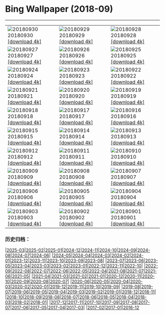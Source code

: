 # Bing Wallpaper (2018-09)
**************

<table><tr><td><img class="wallpaper" src="https://www.bing.com/az/hprichbg/rb/guoqing_ZH-CN10903461145_1920x1080.jpg" alt="20180930"> 20180930 <a href="https://www.bing.com/az/hprichbg/rb/guoqing_ZH-CN10903461145_UHD.jpg">[download 4k]</a></td><td><img class="wallpaper" src="https://www.bing.com/az/hprichbg/rb/TheLongWalk_ZH-CN11094733779_1920x1080.jpg" alt="20180929"> 20180929 <a href="https://www.bing.com/az/hprichbg/rb/TheLongWalk_ZH-CN11094733779_UHD.jpg">[download 4k]</a></td><td><img class="wallpaper" src="https://www.bing.com/az/hprichbg/rb/GoldBridge_ZH-CN5579326717_1920x1080.jpg" alt="20180928"> 20180928 <a href="https://www.bing.com/az/hprichbg/rb/GoldBridge_ZH-CN5579326717_UHD.jpg">[download 4k]</a></td></tr><tr><td><img class="wallpaper" src="https://www.bing.com/az/hprichbg/rb/SouthernRightFlukes_ZH-CN11723769399_1920x1080.jpg" alt="20180927"> 20180927 <a href="https://www.bing.com/az/hprichbg/rb/SouthernRightFlukes_ZH-CN11723769399_UHD.jpg">[download 4k]</a></td><td><img class="wallpaper" src="https://www.bing.com/az/hprichbg/rb/Shipyard_ZH-CN13183467490_1920x1080.jpg" alt="20180926"> 20180926 <a href="https://www.bing.com/az/hprichbg/rb/Shipyard_ZH-CN13183467490_UHD.jpg">[download 4k]</a></td><td><img class="wallpaper" src="https://www.bing.com/az/hprichbg/rb/JacobHashimoto_ZH-CN8083666733_1920x1080.jpg" alt="20180925"> 20180925 <a href="https://www.bing.com/az/hprichbg/rb/JacobHashimoto_ZH-CN8083666733_UHD.jpg">[download 4k]</a></td></tr><tr><td><img class="wallpaper" src="https://www.bing.com/az/hprichbg/rb/GiantSequoia_ZH-CN12159357875_1920x1080.jpg" alt="20180924"> 20180924 <a href="https://www.bing.com/az/hprichbg/rb/GiantSequoia_ZH-CN12159357875_UHD.jpg">[download 4k]</a></td><td><img class="wallpaper" src="https://www.bing.com/az/hprichbg/rb/QinhuaiRiver_ZH-CN10131273425_1920x1080.jpg" alt="20180923"> 20180923 <a href="https://www.bing.com/az/hprichbg/rb/QinhuaiRiver_ZH-CN10131273425_UHD.jpg">[download 4k]</a></td><td><img class="wallpaper" src="https://www.bing.com/az/hprichbg/rb/ShenandoahAutumn_ZH-CN12756614363_1920x1080.jpg" alt="20180922"> 20180922 <a href="https://www.bing.com/az/hprichbg/rb/ShenandoahAutumn_ZH-CN12756614363_UHD.jpg">[download 4k]</a></td></tr><tr><td><img class="wallpaper" src="https://www.bing.com/az/hprichbg/rb/MunichTuba_ZH-CN7797561799_1920x1080.jpg" alt="20180921"> 20180921 <a href="https://www.bing.com/az/hprichbg/rb/MunichTuba_ZH-CN7797561799_UHD.jpg">[download 4k]</a></td><td><img class="wallpaper" src="https://www.bing.com/az/hprichbg/rb/ImaginePeace_ZH-CN12572046001_1920x1080.jpg" alt="20180920"> 20180920 <a href="https://www.bing.com/az/hprichbg/rb/ImaginePeace_ZH-CN12572046001_UHD.jpg">[download 4k]</a></td><td><img class="wallpaper" src="https://www.bing.com/az/hprichbg/rb/BlackpoolTowerBallroom_ZH-CN8455917047_1920x1080.jpg" alt="20180919"> 20180919 <a href="https://www.bing.com/az/hprichbg/rb/BlackpoolTowerBallroom_ZH-CN8455917047_UHD.jpg">[download 4k]</a></td></tr><tr><td><img class="wallpaper" src="https://www.bing.com/az/hprichbg/rb/DriftwoodPirate_ZH-CN11949090819_1920x1080.jpg" alt="20180918"> 20180918 <a href="https://www.bing.com/az/hprichbg/rb/DriftwoodPirate_ZH-CN11949090819_UHD.jpg">[download 4k]</a></td><td><img class="wallpaper" src="https://www.bing.com/az/hprichbg/rb/CalidrisCanutus_ZH-CN10519054459_1920x1080.jpg" alt="20180917"> 20180917 <a href="https://www.bing.com/az/hprichbg/rb/CalidrisCanutus_ZH-CN10519054459_UHD.jpg">[download 4k]</a></td><td><img class="wallpaper" src="https://www.bing.com/az/hprichbg/rb/RedMapleQue_ZH-CN8685756305_1920x1080.jpg" alt="20180916"> 20180916 <a href="https://www.bing.com/az/hprichbg/rb/RedMapleQue_ZH-CN8685756305_UHD.jpg">[download 4k]</a></td></tr><tr><td><img class="wallpaper" src="https://www.bing.com/az/hprichbg/rb/MonumentFountain_ZH-CN12137557720_1920x1080.jpg" alt="20180915"> 20180915 <a href="https://www.bing.com/az/hprichbg/rb/MonumentFountain_ZH-CN12137557720_UHD.jpg">[download 4k]</a></td><td><img class="wallpaper" src="https://www.bing.com/az/hprichbg/rb/BlackCuillin_ZH-CN10048970076_1920x1080.jpg" alt="20180914"> 20180914 <a href="https://www.bing.com/az/hprichbg/rb/BlackCuillin_ZH-CN10048970076_UHD.jpg">[download 4k]</a></td><td><img class="wallpaper" src="https://www.bing.com/az/hprichbg/rb/GustavKlimt_ZH-CN9730106413_1920x1080.jpg" alt="20180913"> 20180913 <a href="https://www.bing.com/az/hprichbg/rb/GustavKlimt_ZH-CN9730106413_UHD.jpg">[download 4k]</a></td></tr><tr><td><img class="wallpaper" src="https://www.bing.com/az/hprichbg/rb/BurgundyVineyards_ZH-CN11711344803_1920x1080.jpg" alt="20180912"> 20180912 <a href="https://www.bing.com/az/hprichbg/rb/BurgundyVineyards_ZH-CN11711344803_UHD.jpg">[download 4k]</a></td><td><img class="wallpaper" src="https://www.bing.com/az/hprichbg/rb/BlackBrowed_ZH-CN11903207028_1920x1080.jpg" alt="20180911"> 20180911 <a href="https://www.bing.com/az/hprichbg/rb/BlackBrowed_ZH-CN11903207028_UHD.jpg">[download 4k]</a></td><td><img class="wallpaper" src="https://www.bing.com/az/hprichbg/rb/ShinjukuKiku_ZH-CN8446848393_1920x1080.jpg" alt="20180910"> 20180910 <a href="https://www.bing.com/az/hprichbg/rb/ShinjukuKiku_ZH-CN8446848393_UHD.jpg">[download 4k]</a></td></tr><tr><td><img class="wallpaper" src="https://www.bing.com/az/hprichbg/rb/Honeycomb_ZH-CN7204448210_1920x1080.jpg" alt="20180909"> 20180909 <a href="https://www.bing.com/az/hprichbg/rb/Honeycomb_ZH-CN7204448210_UHD.jpg">[download 4k]</a></td><td><img class="wallpaper" src="https://www.bing.com/az/hprichbg/rb/RoyalOntarioMuseum_ZH-CN10362892998_1920x1080.jpg" alt="20180908"> 20180908 <a href="https://www.bing.com/az/hprichbg/rb/RoyalOntarioMuseum_ZH-CN10362892998_UHD.jpg">[download 4k]</a></td><td><img class="wallpaper" src="https://www.bing.com/az/hprichbg/rb/TrinityLibrary_ZH-CN10332583093_1920x1080.jpg" alt="20180907"> 20180907 <a href="https://www.bing.com/az/hprichbg/rb/TrinityLibrary_ZH-CN10332583093_UHD.jpg">[download 4k]</a></td></tr><tr><td><img class="wallpaper" src="https://www.bing.com/az/hprichbg/rb/BrazilianPine_ZH-CN10573180887_1920x1080.jpg" alt="20180906"> 20180906 <a href="https://www.bing.com/az/hprichbg/rb/BrazilianPine_ZH-CN10573180887_UHD.jpg">[download 4k]</a></td><td><img class="wallpaper" src="https://www.bing.com/az/hprichbg/rb/Rockhopper_ZH-CN9080431020_1920x1080.jpg" alt="20180905"> 20180905 <a href="https://www.bing.com/az/hprichbg/rb/Rockhopper_ZH-CN9080431020_UHD.jpg">[download 4k]</a></td><td><img class="wallpaper" src="https://www.bing.com/az/hprichbg/rb/SockeyeReturns_ZH-CN9894542410_1920x1080.jpg" alt="20180904"> 20180904 <a href="https://www.bing.com/az/hprichbg/rb/SockeyeReturns_ZH-CN9894542410_UHD.jpg">[download 4k]</a></td></tr><tr><td><img class="wallpaper" src="https://www.bing.com/az/hprichbg/rb/RoundBales_ZH-CN8377464305_1920x1080.jpg" alt="20180903"> 20180903 <a href="https://www.bing.com/az/hprichbg/rb/RoundBales_ZH-CN8377464305_UHD.jpg">[download 4k]</a></td><td><img class="wallpaper" src="https://www.bing.com/az/hprichbg/rb/SunFlowersStorm_ZH-CN8706728441_1920x1080.jpg" alt="20180902"> 20180902 <a href="https://www.bing.com/az/hprichbg/rb/SunFlowersStorm_ZH-CN8706728441_UHD.jpg">[download 4k]</a></td><td><img class="wallpaper" src="https://www.bing.com/az/hprichbg/rb/VenetianRowing_ZH-CN6668445308_1920x1080.jpg" alt="20180901"> 20180901 <a href="https://www.bing.com/az/hprichbg/rb/VenetianRowing_ZH-CN6668445308_UHD.jpg">[download 4k]</a></td></tr></table>

### 历史归档：

|[2025-03](/../2025-03/2025-03.md)|[2025-02](/../2025-02/2025-02.md)|[2025-01](/../2025-01/2025-01.md)|[2024-12](/../2024-12/2024-12.md)|[2024-11](/../2024-11/2024-11.md)|[2024-10](/../2024-10/2024-10.md)|[2024-09](/../2024-09/2024-09.md)|[2024-08](/../2024-08/2024-08.md)|[2024-07](/../2024-07/2024-07.md)|[2024-06](/../2024-06/2024-06.md)|
|[2024-05](/../2024-05/2024-05.md)|[2024-04](/../2024-04/2024-04.md)|[2024-03](/../2024-03/2024-03.md)|[2024-02](/../2024-02/2024-02.md)|[2024-01](/../2024-01/2024-01.md)|[2023-12](/../2023-12/2023-12.md)|[2023-11](/../2023-11/2023-11.md)|[2023-10](/../2023-10/2023-10.md)|[2023-09](/../2023-09/2023-09.md)|[2023-08](/../2023-08/2023-08.md)|
|[2023-07](/../2023-07/2023-07.md)|[2023-06](/../2023-06/2023-06.md)|[2023-05](/../2023-05/2023-05.md)|[2023-04](/../2023-04/2023-04.md)|[2023-03](/../2023-03/2023-03.md)|[2023-02](/../2023-02/2023-02.md)|[2023-01](/../2023-01/2023-01.md)|[2022-12](/../2022-12/2022-12.md)|[2022-11](/../2022-11/2022-11.md)|[2022-10](/../2022-10/2022-10.md)|
|[2022-09](/../2022-09/2022-09.md)|[2022-08](/../2022-08/2022-08.md)|[2022-07](/../2022-07/2022-07.md)|[2022-06](/../2022-06/2022-06.md)|[2022-05](/../2022-05/2022-05.md)|[2022-04](/../2022-04/2022-04.md)|[2021-08](/../2021-08/2021-08.md)|[2021-07](/../2021-07/2021-07.md)|[2021-06](/../2021-06/2021-06.md)|[2021-05](/../2021-05/2021-05.md)|
|[2021-04](/../2021-04/2021-04.md)|[2021-03](/../2021-03/2021-03.md)|[2021-02](/../2021-02/2021-02.md)|[2021-01](/../2021-01/2021-01.md)|[2020-12](/../2020-12/2020-12.md)|[2020-11](/../2020-11/2020-11.md)|[2020-10](/../2020-10/2020-10.md)|[2020-09](/../2020-09/2020-09.md)|[2020-08](/../2020-08/2020-08.md)|[2020-07](/../2020-07/2020-07.md)|
|[2020-06](/../2020-06/2020-06.md)|[2020-05](/../2020-05/2020-05.md)|[2020-04](/../2020-04/2020-04.md)|[2020-03](/../2020-03/2020-03.md)|[2020-02](/../2020-02/2020-02.md)|[2020-01](/../2020-01/2020-01.md)|[2019-12](/../2019-12/2019-12.md)|[2019-11](/../2019-11/2019-11.md)|[2019-10](/../2019-10/2019-10.md)|[2019-09](/../2019-09/2019-09.md)|
|[2019-08](/../2019-08/2019-08.md)|[2019-07](/../2019-07/2019-07.md)|[2019-06](/../2019-06/2019-06.md)|[2019-05](/../2019-05/2019-05.md)|[2019-04](/../2019-04/2019-04.md)|[2019-03](/../2019-03/2019-03.md)|[2019-02](/../2019-02/2019-02.md)|[2019-01](/../2019-01/2019-01.md)|[2018-12](/../2018-12/2018-12.md)|[2018-11](/../2018-11/2018-11.md)|
|[2018-10](/../2018-10/2018-10.md)|[2018-09](/2018-09.md)|[2018-08](/../2018-08/2018-08.md)|[2018-07](/../2018-07/2018-07.md)|[2018-06](/../2018-06/2018-06.md)|[2018-05](/../2018-05/2018-05.md)|[2018-04](/../2018-04/2018-04.md)|[2018-03](/../2018-03/2018-03.md)|[2018-02](/../2018-02/2018-02.md)|[2018-01](/../2018-01/2018-01.md)|
|[2017-12](/../2017-12/2017-12.md)|[2017-11](/../2017-11/2017-11.md)|[2017-10](/../2017-10/2017-10.md)|[2017-09](/../2017-09/2017-09.md)|[2017-08](/../2017-08/2017-08.md)|[2017-07](/../2017-07/2017-07.md)|[2017-06](/../2017-06/2017-06.md)|[2017-05](/../2017-05/2017-05.md)|[2017-04](/../2017-04/2017-04.md)|[2017-03](/../2017-03/2017-03.md)|
|[2017-02](/../2017-02/2017-02.md)|[2017-01](/../2017-01/2017-01.md)|[2016-12](/../2016-12/2016-12.md)